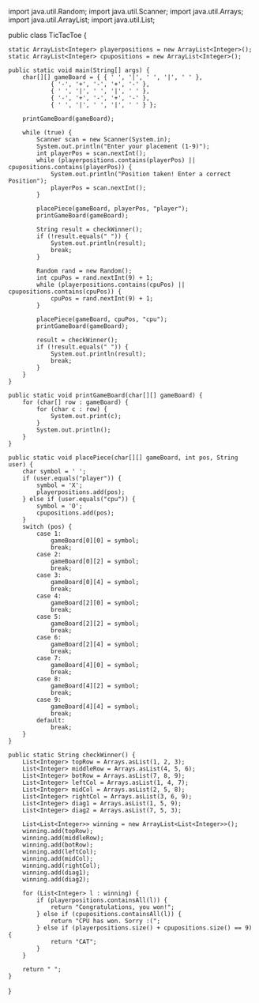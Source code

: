 import java.util.Random;
import java.util.Scanner;
import java.util.Arrays;
import java.util.ArrayList;
import java.util.List;

public class TicTacToe {

    static ArrayList<Integer> playerpositions = new ArrayList<Integer>();
    static ArrayList<Integer> cpupositions = new ArrayList<Integer>();

    public static void main(String[] args) {
        char[][] gameBoard = { { ' ', '|', ' ', '|', ' ' },
                { '-', '+', '-', '+', '-' },
                { ' ', '|', ' ', '|', ' ' },
                { '-', '+', '-', '+', '-' },
                { ' ', '|', ' ', '|', ' ' } };

        printGameBoard(gameBoard);

        while (true) {
            Scanner scan = new Scanner(System.in);
            System.out.println("Enter your placement (1-9)");
            int playerPos = scan.nextInt();
            while (playerpositions.contains(playerPos) || cpupositions.contains(playerPos)) {
                System.out.println("Position taken! Enter a correct Position");
                playerPos = scan.nextInt();
            }
            
            placePiece(gameBoard, playerPos, "player");
            printGameBoard(gameBoard);

            String result = checkWinner();
            if (!result.equals(" ")) {
                System.out.println(result);
                break;
            }

            Random rand = new Random();
            int cpuPos = rand.nextInt(9) + 1;
            while (playerpositions.contains(cpuPos) || cpupositions.contains(cpuPos)) {
                cpuPos = rand.nextInt(9) + 1;
            }
            
            placePiece(gameBoard, cpuPos, "cpu");
            printGameBoard(gameBoard);

            result = checkWinner();
            if (!result.equals(" ")) {
                System.out.println(result);
                break;
            }
        }
    }

    public static void printGameBoard(char[][] gameBoard) {
        for (char[] row : gameBoard) {
            for (char c : row) {
                System.out.print(c);
            }
            System.out.println();
        }
    }

    public static void placePiece(char[][] gameBoard, int pos, String user) {
        char symbol = ' ';
        if (user.equals("player")) {
            symbol = 'X';
            playerpositions.add(pos);
        } else if (user.equals("cpu")) {
            symbol = 'O';
            cpupositions.add(pos);
        }
        switch (pos) {
            case 1:
                gameBoard[0][0] = symbol;
                break;
            case 2:
                gameBoard[0][2] = symbol;
                break;
            case 3:
                gameBoard[0][4] = symbol;
                break;
            case 4:
                gameBoard[2][0] = symbol;
                break;
            case 5:
                gameBoard[2][2] = symbol;
                break;
            case 6:
                gameBoard[2][4] = symbol;
                break;
            case 7:
                gameBoard[4][0] = symbol;
                break;
            case 8:
                gameBoard[4][2] = symbol;
                break;
            case 9:
                gameBoard[4][4] = symbol;
                break;
            default:
                break;
        }
    }

    public static String checkWinner() {
        List<Integer> topRow = Arrays.asList(1, 2, 3);
        List<Integer> middleRow = Arrays.asList(4, 5, 6);
        List<Integer> botRow = Arrays.asList(7, 8, 9);
        List<Integer> leftCol = Arrays.asList(1, 4, 7);
        List<Integer> midCol = Arrays.asList(2, 5, 8);
        List<Integer> rightCol = Arrays.asList(3, 6, 9);
        List<Integer> diag1 = Arrays.asList(1, 5, 9);
        List<Integer> diag2 = Arrays.asList(7, 5, 3);

        List<List<Integer>> winning = new ArrayList<List<Integer>>();
        winning.add(topRow);
        winning.add(middleRow);
        winning.add(botRow);
        winning.add(leftCol);
        winning.add(midCol);
        winning.add(rightCol);
        winning.add(diag1);
        winning.add(diag2);

        for (List<Integer> l : winning) {
            if (playerpositions.containsAll(l)) {
                return "Congratulations, you won!";
            } else if (cpupositions.containsAll(l)) {
                return "CPU has won. Sorry :(";
            } else if (playerpositions.size() + cpupositions.size() == 9) {
                return "CAT";
            }
        }

        return " ";
    }
}
